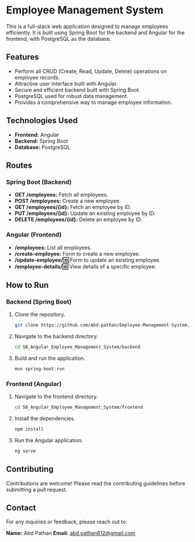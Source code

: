 # Employee Management System

This is a full-stack web application designed to manage employees efficiently. It is built using Spring Boot for the backend and Angular for the frontend, with PostgreSQL as the database.

## Features

- Perform all CRUD (Create, Read, Update, Delete) operations on employee records.
- Attractive user interface built with Angular.
- Secure and efficient backend built with Spring Boot.
- PostgreSQL used for robust data management.
- Provides a comprehensive way to manage employee information.

## Technologies Used

- **Frontend:** Angular
- **Backend:** Spring Boot
- **Database:** PostgreSQL

## Routes

### Spring Boot (Backend)

- **GET /employees:** Fetch all employees.
- **POST /employees:** Create a new employee.
- **GET /employees/{id}:** Fetch an employee by ID.
- **PUT /employees/{id}:** Update an existing employee by ID.
- **DELETE /employees/{id}:** Delete an employee by ID.

### Angular (Frontend)

- **/employees:** List all employees.
- **/create-employee:** Form to create a new employee.
- **/update-employee/:id:** Form to update an existing employee.
- **/employee-details/:id:** View details of a specific employee.

## How to Run

### Backend (Spring Boot)

1. Clone the repository.
   ```bash
   git clone https://github.com/Abd-pathan/Employee-Management-System.git
   ```
2. Navigate to the backend directory.
   ```bash
   cd SB_Angular_Employee_Management_System/backend
   ```
3. Build and run the application.
   ```bash
   mvn spring-boot:run
   ```

### Frontend (Angular)

1. Navigate to the frontend directory.
   ```bash
   cd SB_Angular_Employee_Management_System/frontend
   ```
2. Install the dependencies.
   ```bash
   npm install
   ```
3. Run the Angular application.
   ```bash
   ng serve
   ```

## Contributing
Contributions are welcome! Please read the contributing guidelines before submitting a pull request.

## Contact
For any inquiries or feedback, please reach out to:

**Name:** Abd Pathan
**Email:** abd.pathan812@gmail.com
